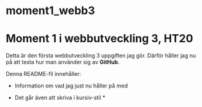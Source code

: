 # moment1_webb3
# Moment 1 i webbutveckling 3, HT20 # 

Detta är den första webbutveckling 3 uppgiften jag gör.
Därför håller jag nu på att testa hur man använder sig av **GitHub**. 

Denna README-fil innehåller: 
* Information om vad jag just nu håller på med

* Det går även att skriva i kursiv-stil * 


